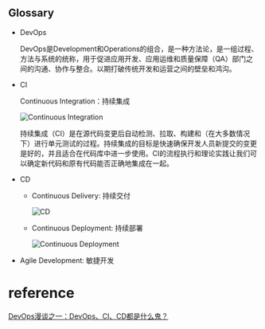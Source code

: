 ## Glossary

- DevOps

  DevOps是Development和Operations的组合，是一种方法论，是一组过程、方法与系统的统称，用于促进应用开发、应用运维和质量保障（QA）部门之间的沟通、协作与整合。以期打破传统开发和运营之间的壁垒和鸿沟。

- CI

  Continuous Integration：持续集成

  ![Continuous Integration](https://blog.jjonline.cn/Upload/image/201901/20190122165932.png)

  持续集成（CI）是在源代码变更后自动检测、拉取、构建和（在大多数情况下）进行单元测试的过程。持续集成的目标是快速确保开发人员新提交的变更是好的，并且适合在代码库中进一步使用。CI的流程执行和理论实践让我们可以确定新代码和原有代码能否正确地集成在一起。

- CD

  - Continuous Delivery: 持续交付

    ![CD](https://blog.jjonline.cn/Upload/image/201901/20190122170128.png)

  - Continuous Deployment: 持续部署

    ![Continuous Deployment](https://blog.jjonline.cn/Upload/image/201901/20190122170247.png)

- Agile Development: 敏捷开发

# reference

[DevOps漫谈之一：DevOps、CI、CD都是什么鬼？](https://blog.jjonline.cn/linux/238.html)
